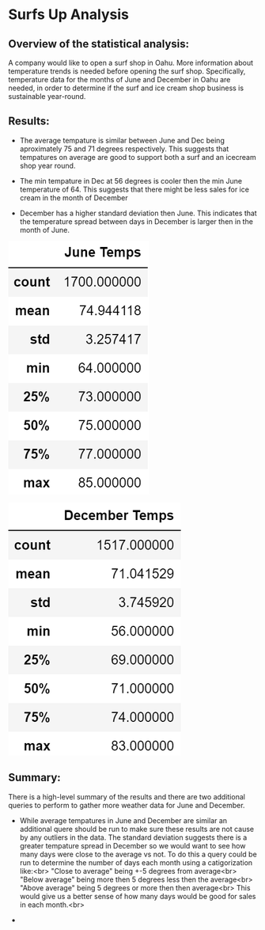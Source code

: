 # Surfs Up Analysis

## Overview of the statistical analysis:

A company would like to open a surf shop in Oahu. More information about temperature trends is needed before opening the surf shop. Specifically, temperature data for the months of June and December in Oahu are needed, in order to determine if the surf and ice cream shop business is sustainable year-round.

## Results:

- The average tempature is similar between June and Dec being aproximately 75 and 71 degrees respectively. This suggests that tempatures on average are good to support both a surf and an icecream shop year round.

- The min tempature in Dec at 56 degrees is cooler then the min June temperature of 64. This suggests that there might be less sales for ice cream in the month of December

- December has a higher standard deviation then June. This indicates that the temperature spread between days in December is larger then in the month of June. 

![June_Temps.png](https://github.com/smacpherson2021/surfs_up/blob/main/Resources/June_Temps.png)

![Dec_Temps.png](https://github.com/smacpherson2021/surfs_up/blob/main/Resources/Dec_Temps.png)

## Summary:

There is a high-level summary of the results and there are two additional queries to perform to gather more weather data for June and December.

- While average tempatures in June and December are similar an additional quere should be run to make sure these results are not cause by any outliers in the data. The standard deviation suggests there is a greater tempature spread in December so we would want to see how many days were close to the average vs not. To do this a query could be run to determine the number of days each month using a catigorization like:<br\>
"Close to average" being +-5 degrees from average<br\>
"Below average" being more then 5 degrees less then the average<br\>
"Above average" being 5 degrees or more then then average<br\>
This would give us a better sense of how many days would be good for sales in each month.<br\>

- 